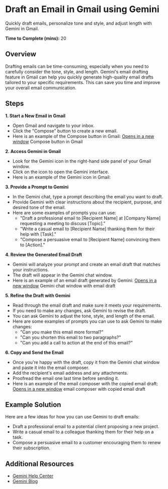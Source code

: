 # Draft an Email in Gmail using Gemini

Quickly draft emails, personalize tone and style, and adjust length with Gemini in Gmail.

**Time to Complete (mins):** 20

## Overview

Drafting emails can be time-consuming, especially when you need to carefully consider the tone, style, and length. Gemini's email drafting feature in Gmail can help you quickly generate high-quality email drafts tailored to your specific requirements. This can save you time and improve your overall email communication.

## Steps

**1. Start a New Email in Gmail**

* Open Gmail and navigate to your inbox.
* Click the "Compose" button to create a new email.
* Here is an example of the Compose button in Gmail: [Opens in a new window](support.google.com) Compose button in Gmail

**2. Access Gemini in Gmail**

* Look for the Gemini icon in the right-hand side panel of your Gmail window.
* Click on the icon to open the Gemini interface.
* Here is an example of the Gemini icon in Gmail: 

**3. Provide a Prompt to Gemini**

* In the Gemini chat, type a prompt describing the email you want to draft.
* Provide Gemini with clear instructions about the recipient, purpose, and desired tone of the email.
* Here are some examples of prompts you can use:
    * "Draft a professional email to [Recipient Name] at [Company Name] requesting a meeting to discuss [Topic]."
    * "Write a casual email to [Recipient Name] thanking them for their help with [Task]."
    * "Compose a persuasive email to [Recipient Name] convincing them to [Action]."

**4. Review the Generated Email Draft**

* Gemini will analyze your prompt and create an email draft that matches your instructions.
* The draft will appear in the Gemini chat window.
* Here is an example of an email draft generated by Gemini: [Opens in a new window](support.google.com) Gemini chat window with email draft

**5. Refine the Draft with Gemini**

* Read through the email draft and make sure it meets your requirements.
* If you need to make any changes, ask Gemini to revise the draft.
* You can ask Gemini to adjust the tone, style, and length of the email.
* Here are some examples of prompts you can use to ask Gemini to make changes:
    * "Can you make this email more formal?"
    * "Can you shorten this email to two paragraphs?"
    * "Can you add a call to action at the end of this email?"

**6. Copy and Send the Email**

* Once you're happy with the draft, copy it from the Gemini chat window and paste it into the email composer.
* Add the recipient's email address and any attachments.
* Proofread the email one last time before sending it.
* Here is an example of the email composer with the copied email draft: [Opens in a new window](yamm.com) email composer with copied email draft

## Example Solution

Here are a few ideas for how you can use Gemini to draft emails:

* Draft a professional email to a potential client proposing a new project.
* Write a casual email to a colleague thanking them for their help on a task.
* Compose a persuasive email to a customer encouraging them to renew their subscription.

## Additional Resources

* [Gemini Help Center](https://support.google.com/gemini/answer/14627215?hl=en)
* [Gemini Blog](https://blog.google/technology/ai/gemini-announcement/)
